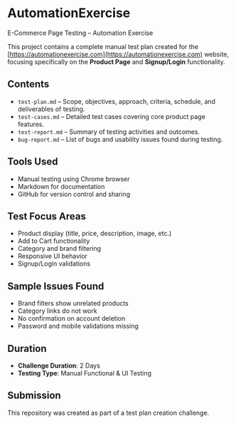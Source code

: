 # AutomationExercise
E-Commerce Page Testing – Automation Exercise

This project contains a complete manual test plan created for the [https://automationexercise.com](https://automationexercise.com) website, focusing specifically on the **Product Page** and **Signup/Login** functionality.

## Contents

- `test-plan.md` – Scope, objectives, approach, criteria, schedule, and deliverables of testing.
- `test-cases.md` – Detailed test cases covering core product page features.
- `test-report.md` – Summary of testing activities and outcomes.
- `bug-report.md` – List of bugs and usability issues found during testing.

## Tools Used

- Manual testing using Chrome browser
- Markdown for documentation
- GitHub for version control and sharing

## Test Focus Areas

- Product display (title, price, description, image, etc.)
- Add to Cart functionality
- Category and brand filtering
- Responsive UI behavior
- Signup/Login validations

## Sample Issues Found

- Brand filters show unrelated products
- Category links do not work
- No confirmation on account deletion
- Password and mobile validations missing

## Duration

- **Challenge Duration**: 2 Days
- **Testing Type**: Manual Functional & UI Testing

## Submission

This repository was created as part of a test plan creation challenge.  
